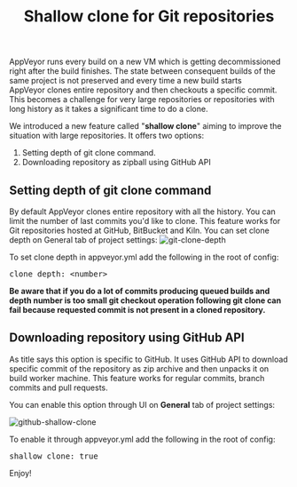 ﻿---
layout: post
title: Shallow clone for Git repositories
---

AppVeyor runs every build on a new VM which is getting decommissioned right after the build finishes. The state between consequent builds of the same project is not preserved and every time a new build starts AppVeyor clones entire repository and then checkouts a specific commit. This becomes a challenge for very large repositories or repositories with long history as it takes a significant time to do a clone.

We introduced a new feature called "<strong>shallow clone</strong>" aiming to improve the situation with large repositories. It offers two options:
<ol>
	<li>Setting depth of git clone command.</li>
	<li>Downloading repository as zipball using GitHub API</li>
</ol>
<h2>Setting depth of git clone command</h2>
By default AppVeyor clones entire repository with all the history. You can limit the number of last commits you'd like to clone. This feature works for Git repositories hosted at GitHub, BitBucket and Kiln. You can set clone depth on General tab of project settings:

<img src="/site/_posts/images/shallow-clone/git-clone-depth.png" alt="git-clone-depth" />

To set clone depth in appveyor.yml add the following in the root of config:
<pre>clone_depth: &lt;number&gt;</pre>
<strong>Be aware that if you do a lot of commits producing queued builds and depth number is too small git checkout operation following git clone can fail because requested commit is not present in a cloned repository.</strong>
<h2>Downloading repository using GitHub API</h2>
As title says this option is specific to GitHub. It uses GitHub API to download specific commit of the repository as zip archive and then unpacks it on build worker machine. This feature works for regular commits, branch commits and pull requests.

You can enable this option through UI on <strong>General</strong> tab of project settings:

<img src="/site/_posts/images/shallow-clone/github-shallow-clone.png" alt="github-shallow-clone" />

To enable it through appveyor.yml add the following in the root of config:
<pre>shallow_clone: true</pre>
Enjoy!